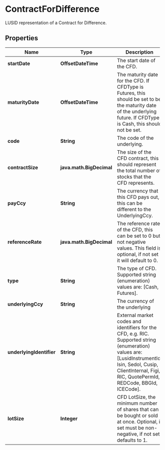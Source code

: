 

# ContractForDifference

LUSID representation of a Contract for Difference.

## Properties

| Name | Type | Description | Notes |
|------------ | ------------- | ------------- | -------------|
|**startDate** | **OffsetDateTime** | The start date of the CFD. |  |
|**maturityDate** | **OffsetDateTime** | The maturity date for the CFD. If CFDType is Futures, this should be set to be the maturity date of the underlying  future. If CFDType is Cash, this should not be set. |  [optional] |
|**code** | **String** | The code of the underlying. |  |
|**contractSize** | **java.math.BigDecimal** | The size of the CFD contract, this should represent the total number of stocks that the CFD represents. |  |
|**payCcy** | **String** | The currency that this CFD pays out, this can be different to the UnderlyingCcy. |  |
|**referenceRate** | **java.math.BigDecimal** | The reference rate of the CFD, this can be set to 0 but not negative values.  This field is optional, if not set it will default to 0. |  [optional] |
|**type** | **String** | The type of CFD.    Supported string (enumeration) values are: [Cash, Futures]. |  |
|**underlyingCcy** | **String** | The currency of the underlying |  |
|**underlyingIdentifier** | **String** | External market codes and identifiers for the CFD, e.g. RIC.    Supported string (enumeration) values are: [LusidInstrumentId, Isin, Sedol, Cusip, ClientInternal, Figi, RIC, QuotePermId, REDCode, BBGId, ICECode]. |  |
|**lotSize** | **Integer** | CFD LotSize, the minimum number of shares that can be bought or sold at once.  Optional, if set must be non-negative, if not set defaults to 1. |  [optional] |



